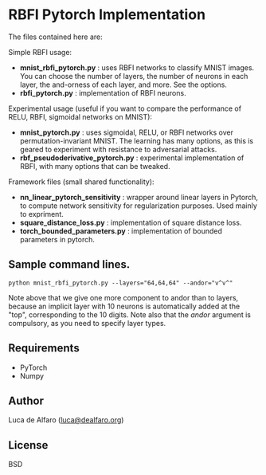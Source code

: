 # RBFI Pytorch Implementation

The files contained here are:

Simple RBFI usage:

* **mnist_rbfi_pytorch.py** : uses RBFI networks to classify MNIST images.  You can choose the number of layers, the number of neurons in each layer, the and-orness of each layer, and more.  See the options. 
* **rbfi_pytorch.py** : implementation of RBFI neurons. 

Experimental usage (useful if you want to compare the performance of RELU, RBFI, sigmoidal networks on MNIST):

* **mnist_pytorch.py** : uses sigmoidal, RELU, or RBFI networks over permutation-invariant MNIST.  The learning has many options, as this is geared to experiment with resistance to adversarial attacks. 
* **rbf_pseudoderivative_pytorch.py** : experimental implementation of RBFI, with many options that can be tweaked. 

Framework files (small shared functionality):

* **nn_linear_pytorch_sensitivity** : wrapper around linear layers in Pytorch, to compute network sensitivity for regularization purposes.  Used mainly to expriment. 
* **square_distance_loss.py** : implementation of square distance loss. 
* **torch_bounded_parameters.py** : implementation of bounded parameters in pytorch. 

## Sample command lines. 

    python mnist_rbfi_pytorch.py --layers="64,64,64" --andor="v^v^"
    
Note above that we give one more component to andor than to layers, because an implicit layer with 10 neurons is automatically added at the "top", corresponding to the 10 digits. 
Note also that the _andor_ argument is compulsory, as you need to specify layer types.

## Requirements

* PyTorch 
* Numpy

## Author

Luca de Alfaro (luca@dealfaro.org)

## License

BSD
